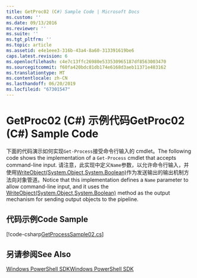 ```yaml
---
title: GetProc02 (C#) Sample Code | Microsoft Docs
ms.custom: ''
ms.date: 09/13/2016
ms.reviewer: ''
ms.suite: ''
ms.tgt_pltfrm: ''
ms.topic: article
ms.assetid: e4e1eee3-316b-43a4-8a60-313391619be6
caps.latest.revision: 6
ms.openlocfilehash: c4e7c13ffc26980e533530965187df8563003470
ms.sourcegitcommit: f60fa420bdc81db174e6168d3aeb11371e483162
ms.translationtype: MT
ms.contentlocale: zh-CN
ms.lasthandoff: 06/20/2019
ms.locfileid: "67301547"
---
```

# <a name="getproc02-c-sample-code"></a><span data-ttu-id="2774f-102">GetProc02 (C#) 示例代码</span><span class="sxs-lookup"><span data-stu-id="2774f-102">GetProc02 (C#) Sample Code</span></span>

<span data-ttu-id="2774f-103">下面的代码演示如何实现`Get-Process`接受命令行输入的 cmdlet。</span><span class="sxs-lookup"><span data-stu-id="2774f-103">The following code shows the implementation of a `Get-Process` cmdlet that accepts command-line input.</span></span> <span data-ttu-id="2774f-104">请注意，此实现中定义`Name`参数，以允许命令行输入，并使用[WriteObject(System.Object,System.Boolean)](/dotnet/api/system.management.automation.cmdlet.writeobject?view=pscore-6.2.0#System_Management_Automation_Cmdlet_WriteObject_System_Object_System_Boolean_)作为发送输出的输出机制方法向对象管道。</span><span class="sxs-lookup"><span data-stu-id="2774f-104">Notice that this implementation defines a `Name` parameter to allow command-line input, and it uses the [WriteObject(System.Object,System.Boolean)](/dotnet/api/system.management.automation.cmdlet.writeobject?view=pscore-6.2.0#System_Management_Automation_Cmdlet_WriteObject_System_Object_System_Boolean_) method as the output mechanism for sending output objects to the pipeline.</span></span>

## <a name="code-sample"></a><span data-ttu-id="2774f-105">代码示例</span><span class="sxs-lookup"><span data-stu-id="2774f-105">Code Sample</span></span>

[!code-csharp[GetProcessSample02.cs](../../powershell-sdk-samples/SDK-2.0/csharp/GetProcessSample02/GetProcessSample02.cs#L11-L76 "GetProcessSample02.cs")]

## <a name="see-also"></a><span data-ttu-id="2774f-106">另请参阅</span><span class="sxs-lookup"><span data-stu-id="2774f-106">See Also</span></span>

[<span data-ttu-id="2774f-107">Windows PowerShell SDK</span><span class="sxs-lookup"><span data-stu-id="2774f-107">Windows PowerShell SDK</span></span>](../windows-powershell-reference.md)
